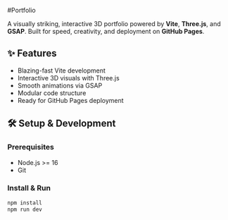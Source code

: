#Portfolio

A visually striking, interactive 3D portfolio powered by **Vite**, **Three.js**, and **GSAP**. Built for speed, creativity, and deployment on **GitHub Pages**.

## ✨ Features

-  Blazing-fast Vite development
-  Interactive 3D visuals with Three.js
-  Smooth animations via GSAP
-  Modular code structure
-  Ready for GitHub Pages deployment

## 🛠️ Setup & Development

### Prerequisites

- Node.js >= 16
- Git

### Install & Run

```bash
npm install
npm run dev
